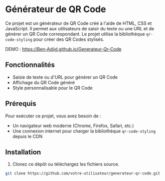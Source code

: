 # Générateur de QR Code

Ce projet est un générateur de QR Code créé à l'aide de HTML, CSS et JavaScript. Il permet aux utilisateurs de saisir du texte ou une URL et de générer un QR Code correspondant. Le projet utilise la bibliothèque `qr-code-styling` pour créer des QR Codes stylisés.

 DEMO : https://Ben-Adjid.github.io/Generateur-Qr-Code 

## Fonctionnalités

- Saisie de texte ou d'URL pour générer un QR Code
- Affichage du QR Code généré
- Style personnalisable pour le QR Code

## Prérequis

Pour exécuter ce projet, vous avez besoin de :

- Un navigateur web moderne (Chrome, Firefox, Safari, etc.)
- Une connexion internet pour charger la bibliothèque `qr-code-styling` depuis le CDN

## Installation

1. Clonez ce dépôt ou téléchargez les fichiers source.

```sh
git clone https://github.com/votre-utilisateur/generateur-qr-code.git
